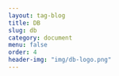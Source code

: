 ```yaml
---
layout: tag-blog
title: DB
slug: db
category: document
menu: false
order: 4
header-img: "img/db-logo.png"
---
```

